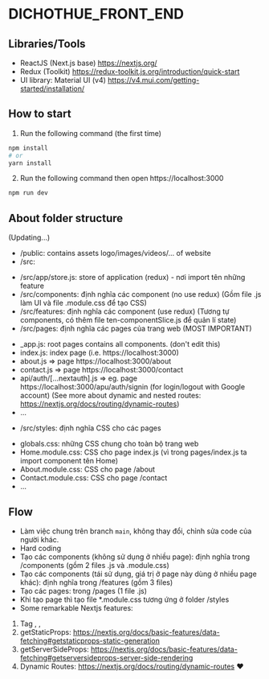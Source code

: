 # DICHOTHUE_FRONT_END

## Libraries/Tools
* ReactJS (Next.js base) https://nextjs.org/
* Redux (Toolkit) https://redux-toolkit.js.org/introduction/quick-start
* UI library: Material UI (v4) https://v4.mui.com/getting-started/installation/

## How to start
1. Run the following command (the first time)
```bash
npm install
# or
yarn install 
```
2. Run the following command then open https://localhost:3000
```bash
npm run dev
```

## About folder structure
(Updating...)
* /public: contains assets logo/images/videos/... of website
* /src:
- /src/app/store.js: store of application (redux) - nơi import tên những feature
- /src/components: định nghĩa các component (no use redux)
(Gồm file .js làm UI và file .module.css để tạo CSS)
- /src/features: định nghĩa các component (use redux)
(Tương tự components, có thêm file ten-componentSlice.js để quản lí state)
- /src/pages: định nghĩa các pages của trang web (MOST IMPORTANT)
+ _app.js: root pages contains all components. (don't edit this)
+ index.js: index page (i.e. https://localhost:3000)
+ about.js => page https://localhost:3000/about
+ contact.js => page https://localhost:3000/contact
+ api/auth/[...nextauth].js => eg. page https://localhost:3000/apu/auth/signin (for login/logout with Google account)
(See more about dynamic and nested routes: https://nextjs.org/docs/routing/dynamic-routes)
+ ...
- /src/styles: định nghĩa CSS cho các pages
+ globals.css: những CSS chung cho toàn bộ trang web
+ Home.module.css: CSS cho page index.js (vì trong pages/index.js ta import component tên Home)
+ About.module.css: CSS cho page /about
+ Contact.module.css: CSS cho page /contact
+ ...

## Flow
* Làm việc chung trên branch `main`, không thay đổi, chỉnh sửa code của người khác.
* Hard coding
* Tạo các components (không sử dụng ở nhiều page): định nghĩa trong /components (gồm 2 files .js và .module.css)
* Tạo các components (tái sử dụng, giá trị ở page này dùng ở nhiều page khác): định nghĩa trong /features (gồm 3 files)
* Tạo các pages: trong /pages (1 file .js)
* Khi tạo page thì tạo file *.module.css tương ứng ở folder /styles
* Some remarkable Nextjs features: 
1. Tag <Link>, <Image>, <Head>
2. getStaticProps: https://nextjs.org/docs/basic-features/data-fetching#getstaticprops-static-generation
3. getServerSideProps: https://nextjs.org/docs/basic-features/data-fetching#getserversideprops-server-side-rendering
4. Dynamic Routes: https://nextjs.org/docs/routing/dynamic-routes
❤️
